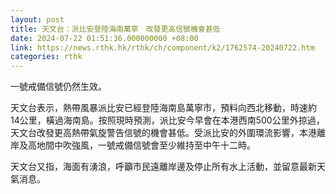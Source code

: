 ```yaml
---
layout: post
title: 天文台：派比安登陸海南萬寧　改發更高信號機會甚低
date: 2024-07-22 01:51:36.000000000 +08:00
link: https://news.rthk.hk/rthk/ch/component/k2/1762574-20240722.htm
categories: rthk
---
```


一號戒備信號仍然生效。

天文台表示，熱帶風暴派比安已經登陸海南島萬寧市，預料向西北移動，時速約14公里，橫過海南島。按照現時預測，派比安今早會在本港西南500公里外掠過，天文台改發更高熱帶氣旋警告信號的機會甚低。受派比安的外圍環流影響，本港離岸及高地間中吹強風，一號戒備信號會至少維持至中午十二時。

天文台又指，海面有湧浪，呼籲市民遠離岸邊及停止所有水上活動，並留意最新天氣消息。
